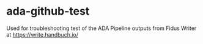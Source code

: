 # ada-github-test
Used for troubleshooting test of the ADA Pipeline outputs from Fidus Writer at https://write.handbuch.io/
